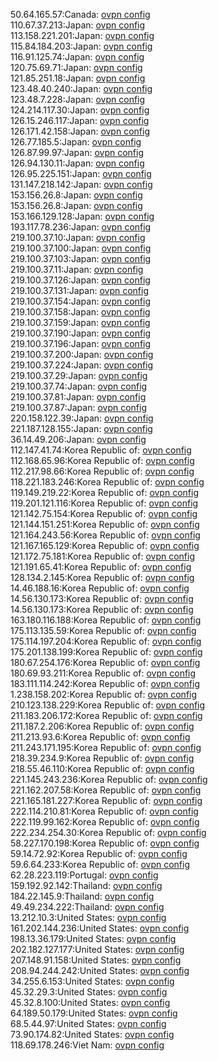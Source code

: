 50.64.165.57:Canada: [ovpn config](vpn/50_64_165_57.ovpn)  
110.67.37.213:Japan: [ovpn config](vpn/110_67_37_213.ovpn)  
113.158.221.201:Japan: [ovpn config](vpn/113_158_221_201.ovpn)  
115.84.184.203:Japan: [ovpn config](vpn/115_84_184_203.ovpn)  
116.91.125.74:Japan: [ovpn config](vpn/116_91_125_74.ovpn)  
120.75.69.71:Japan: [ovpn config](vpn/120_75_69_71.ovpn)  
121.85.251.18:Japan: [ovpn config](vpn/121_85_251_18.ovpn)  
123.48.40.240:Japan: [ovpn config](vpn/123_48_40_240.ovpn)  
123.48.7.228:Japan: [ovpn config](vpn/123_48_7_228.ovpn)  
124.214.117.30:Japan: [ovpn config](vpn/124_214_117_30.ovpn)  
126.15.246.117:Japan: [ovpn config](vpn/126_15_246_117.ovpn)  
126.171.42.158:Japan: [ovpn config](vpn/126_171_42_158.ovpn)  
126.77.185.5:Japan: [ovpn config](vpn/126_77_185_5.ovpn)  
126.87.99.97:Japan: [ovpn config](vpn/126_87_99_97.ovpn)  
126.94.130.11:Japan: [ovpn config](vpn/126_94_130_11.ovpn)  
126.95.225.151:Japan: [ovpn config](vpn/126_95_225_151.ovpn)  
131.147.218.142:Japan: [ovpn config](vpn/131_147_218_142.ovpn)  
153.156.26.8:Japan: [ovpn config](vpn/153_156_26_8.ovpn)  
153.156.26.8:Japan: [ovpn config](vpn/153_156_26_8.ovpn)  
153.166.129.128:Japan: [ovpn config](vpn/153_166_129_128.ovpn)  
193.117.78.236:Japan: [ovpn config](vpn/193_117_78_236.ovpn)  
219.100.37.10:Japan: [ovpn config](vpn/219_100_37_10.ovpn)  
219.100.37.100:Japan: [ovpn config](vpn/219_100_37_100.ovpn)  
219.100.37.103:Japan: [ovpn config](vpn/219_100_37_103.ovpn)  
219.100.37.11:Japan: [ovpn config](vpn/219_100_37_11.ovpn)  
219.100.37.126:Japan: [ovpn config](vpn/219_100_37_126.ovpn)  
219.100.37.131:Japan: [ovpn config](vpn/219_100_37_131.ovpn)  
219.100.37.154:Japan: [ovpn config](vpn/219_100_37_154.ovpn)  
219.100.37.158:Japan: [ovpn config](vpn/219_100_37_158.ovpn)  
219.100.37.159:Japan: [ovpn config](vpn/219_100_37_159.ovpn)  
219.100.37.190:Japan: [ovpn config](vpn/219_100_37_190.ovpn)  
219.100.37.196:Japan: [ovpn config](vpn/219_100_37_196.ovpn)  
219.100.37.200:Japan: [ovpn config](vpn/219_100_37_200.ovpn)  
219.100.37.224:Japan: [ovpn config](vpn/219_100_37_224.ovpn)  
219.100.37.29:Japan: [ovpn config](vpn/219_100_37_29.ovpn)  
219.100.37.74:Japan: [ovpn config](vpn/219_100_37_74.ovpn)  
219.100.37.81:Japan: [ovpn config](vpn/219_100_37_81.ovpn)  
219.100.37.87:Japan: [ovpn config](vpn/219_100_37_87.ovpn)  
220.158.122.39:Japan: [ovpn config](vpn/220_158_122_39.ovpn)  
221.187.128.155:Japan: [ovpn config](vpn/221_187_128_155.ovpn)  
36.14.49.206:Japan: [ovpn config](vpn/36_14_49_206.ovpn)  
112.147.41.74:Korea Republic of: [ovpn config](vpn/112_147_41_74.ovpn)  
112.168.65.96:Korea Republic of: [ovpn config](vpn/112_168_65_96.ovpn)  
112.217.98.66:Korea Republic of: [ovpn config](vpn/112_217_98_66.ovpn)  
118.221.183.246:Korea Republic of: [ovpn config](vpn/118_221_183_246.ovpn)  
119.149.219.22:Korea Republic of: [ovpn config](vpn/119_149_219_22.ovpn)  
119.201.121.116:Korea Republic of: [ovpn config](vpn/119_201_121_116.ovpn)  
121.142.75.154:Korea Republic of: [ovpn config](vpn/121_142_75_154.ovpn)  
121.144.151.251:Korea Republic of: [ovpn config](vpn/121_144_151_251.ovpn)  
121.164.243.56:Korea Republic of: [ovpn config](vpn/121_164_243_56.ovpn)  
121.167.165.129:Korea Republic of: [ovpn config](vpn/121_167_165_129.ovpn)  
121.172.75.181:Korea Republic of: [ovpn config](vpn/121_172_75_181.ovpn)  
121.191.65.41:Korea Republic of: [ovpn config](vpn/121_191_65_41.ovpn)  
128.134.2.145:Korea Republic of: [ovpn config](vpn/128_134_2_145.ovpn)  
14.46.188.16:Korea Republic of: [ovpn config](vpn/14_46_188_16.ovpn)  
14.56.130.173:Korea Republic of: [ovpn config](vpn/14_56_130_173.ovpn)  
14.56.130.173:Korea Republic of: [ovpn config](vpn/14_56_130_173.ovpn)  
163.180.116.188:Korea Republic of: [ovpn config](vpn/163_180_116_188.ovpn)  
175.113.135.59:Korea Republic of: [ovpn config](vpn/175_113_135_59.ovpn)  
175.114.197.204:Korea Republic of: [ovpn config](vpn/175_114_197_204.ovpn)  
175.201.138.199:Korea Republic of: [ovpn config](vpn/175_201_138_199.ovpn)  
180.67.254.176:Korea Republic of: [ovpn config](vpn/180_67_254_176.ovpn)  
180.69.93.211:Korea Republic of: [ovpn config](vpn/180_69_93_211.ovpn)  
183.111.114.242:Korea Republic of: [ovpn config](vpn/183_111_114_242.ovpn)  
1.238.158.202:Korea Republic of: [ovpn config](vpn/1_238_158_202.ovpn)  
210.123.138.229:Korea Republic of: [ovpn config](vpn/210_123_138_229.ovpn)  
211.183.206.172:Korea Republic of: [ovpn config](vpn/211_183_206_172.ovpn)  
211.187.2.206:Korea Republic of: [ovpn config](vpn/211_187_2_206.ovpn)  
211.213.93.6:Korea Republic of: [ovpn config](vpn/211_213_93_6.ovpn)  
211.243.171.195:Korea Republic of: [ovpn config](vpn/211_243_171_195.ovpn)  
218.39.234.9:Korea Republic of: [ovpn config](vpn/218_39_234_9.ovpn)  
218.55.46.110:Korea Republic of: [ovpn config](vpn/218_55_46_110.ovpn)  
221.145.243.236:Korea Republic of: [ovpn config](vpn/221_145_243_236.ovpn)  
221.162.207.58:Korea Republic of: [ovpn config](vpn/221_162_207_58.ovpn)  
221.165.181.227:Korea Republic of: [ovpn config](vpn/221_165_181_227.ovpn)  
222.114.210.81:Korea Republic of: [ovpn config](vpn/222_114_210_81.ovpn)  
222.119.99.162:Korea Republic of: [ovpn config](vpn/222_119_99_162.ovpn)  
222.234.254.30:Korea Republic of: [ovpn config](vpn/222_234_254_30.ovpn)  
58.227.170.198:Korea Republic of: [ovpn config](vpn/58_227_170_198.ovpn)  
59.14.72.92:Korea Republic of: [ovpn config](vpn/59_14_72_92.ovpn)  
59.6.64.233:Korea Republic of: [ovpn config](vpn/59_6_64_233.ovpn)  
62.28.223.119:Portugal: [ovpn config](vpn/62_28_223_119.ovpn)  
159.192.92.142:Thailand: [ovpn config](vpn/159_192_92_142.ovpn)  
184.22.145.9:Thailand: [ovpn config](vpn/184_22_145_9.ovpn)  
49.49.234.222:Thailand: [ovpn config](vpn/49_49_234_222.ovpn)  
13.212.10.3:United States: [ovpn config](vpn/13_212_10_3.ovpn)  
161.202.144.236:United States: [ovpn config](vpn/161_202_144_236.ovpn)  
198.13.36.179:United States: [ovpn config](vpn/198_13_36_179.ovpn)  
202.182.127.177:United States: [ovpn config](vpn/202_182_127_177.ovpn)  
207.148.91.158:United States: [ovpn config](vpn/207_148_91_158.ovpn)  
208.94.244.242:United States: [ovpn config](vpn/208_94_244_242.ovpn)  
34.255.6.153:United States: [ovpn config](vpn/34_255_6_153.ovpn)  
45.32.29.3:United States: [ovpn config](vpn/45_32_29_3.ovpn)  
45.32.8.100:United States: [ovpn config](vpn/45_32_8_100.ovpn)  
64.189.50.179:United States: [ovpn config](vpn/64_189_50_179.ovpn)  
68.5.44.97:United States: [ovpn config](vpn/68_5_44_97.ovpn)  
73.90.174.82:United States: [ovpn config](vpn/73_90_174_82.ovpn)  
118.69.178.246:Viet Nam: [ovpn config](vpn/118_69_178_246.ovpn)  
